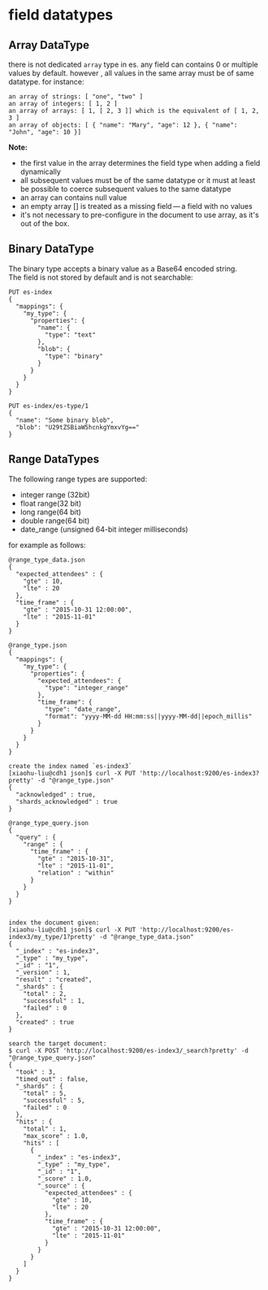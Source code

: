 # field datatypes

## Array DataType
there is not dedicated `array` type in es. any field can contains 0 or multiple values by default.
however , all values in the same array must be of same datatype. for instance:
```
an array of strings: [ "one", "two" ]
an array of integers: [ 1, 2 ]
an array of arrays: [ 1, [ 2, 3 ]] which is the equivalent of [ 1, 2, 3 ]
an array of objects: [ { "name": "Mary", "age": 12 }, { "name": "John", "age": 10 }]
```
<strong>Note: </strong>
* the first value in the array determines the field type when adding a field dynamically
* all subsequent values must be of the same datatype or it must at least be possible to coerce subsequent values to the same datatype
* an array can contains null value
* an empty array [] is treated as a missing field — a field with no values
* it's not necessary to pre-configure in the document to use array, as it's out of the box.

## Binary DataType
The binary type accepts a binary value as a Base64 encoded string. </br>
The field is not stored by default and is not searchable:
```
PUT es-index
{
  "mappings": {
    "my_type": {
      "properties": {
        "name": {
          "type": "text"
        },
        "blob": {
          "type": "binary"
        }
      }
    }
  }
}

PUT es-index/es-type/1
{
  "name": "Some binary blob",
  "blob": "U29tZSBiaW5hcnkgYmxvYg==" 
}
```
## Range DataTypes
The following range types are supported:
* integer range (32bit)
* float range(32 bit)
* long range(64 bit)
* double range(64 bit)
* date_range (unsigned 64-bit integer milliseconds)

for example as follows:
```
@range_type_data.json
{
  "expected_attendees" : { 
    "gte" : 10,
    "lte" : 20
  },
  "time_frame" : { 
    "gte" : "2015-10-31 12:00:00", 
    "lte" : "2015-11-01"
  }
}

@range_type.json
{
  "mappings": {
    "my_type": {
      "properties": {
        "expected_attendees": {
          "type": "integer_range"
        },
        "time_frame": {
          "type": "date_range", 
          "format": "yyyy-MM-dd HH:mm:ss||yyyy-MM-dd||epoch_millis"
        }
      }
    }
  }
}

create the index named `es-index3`
[xiaohu-liu@cdh1 json]$ curl -X PUT 'http://localhost:9200/es-index3?pretty' -d "@range_type.json"
{
  "acknowledged" : true,
  "shards_acknowledged" : true
}

@range_type_query.json
{
  "query" : {
    "range" : {
      "time_frame" : { 
        "gte" : "2015-10-31",
        "lte" : "2015-11-01",
        "relation" : "within" 
      }
    }
  }
}


index the document given:
[xiaohu-liu@cdh1 json]$ curl -X PUT 'http://localhost:9200/es-index3/my_type/1?pretty' -d "@range_type_data.json"
{
  "_index" : "es-index3",
  "_type" : "my_type",
  "_id" : "1",
  "_version" : 1,
  "result" : "created",
  "_shards" : {
    "total" : 2,
    "successful" : 1,
    "failed" : 0
  },
  "created" : true
}

search the target document:
$ curl -X POST 'http://localhost:9200/es-index3/_search?pretty' -d "@range_type_query.json"
{
  "took" : 3,
  "timed_out" : false,
  "_shards" : {
    "total" : 5,
    "successful" : 5,
    "failed" : 0
  },
  "hits" : {
    "total" : 1,
    "max_score" : 1.0,
    "hits" : [
      {
        "_index" : "es-index3",
        "_type" : "my_type",
        "_id" : "1",
        "_score" : 1.0,
        "_source" : {
          "expected_attendees" : {
            "gte" : 10,
            "lte" : 20
          },
          "time_frame" : {
            "gte" : "2015-10-31 12:00:00",
            "lte" : "2015-11-01"
          }
        }
      }
    ]
  }
}

```

